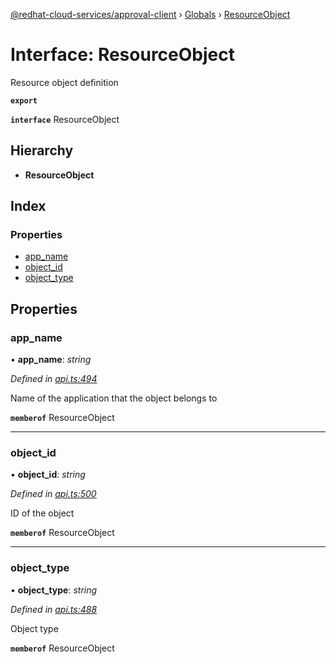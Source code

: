 [@redhat-cloud-services/approval-client](../README.md) › [Globals](../globals.md) › [ResourceObject](resourceobject.md)

# Interface: ResourceObject

Resource object definition

**`export`** 

**`interface`** ResourceObject

## Hierarchy

* **ResourceObject**

## Index

### Properties

* [app_name](resourceobject.md#app_name)
* [object_id](resourceobject.md#object_id)
* [object_type](resourceobject.md#object_type)

## Properties

###  app_name

• **app_name**: *string*

*Defined in [api.ts:494](https://github.com/RedHatInsights/javascript-clients/blob/master/packages/approval/api.ts#L494)*

Name of the application that the object belongs to

**`memberof`** ResourceObject

___

###  object_id

• **object_id**: *string*

*Defined in [api.ts:500](https://github.com/RedHatInsights/javascript-clients/blob/master/packages/approval/api.ts#L500)*

ID of the object

**`memberof`** ResourceObject

___

###  object_type

• **object_type**: *string*

*Defined in [api.ts:488](https://github.com/RedHatInsights/javascript-clients/blob/master/packages/approval/api.ts#L488)*

Object type

**`memberof`** ResourceObject
